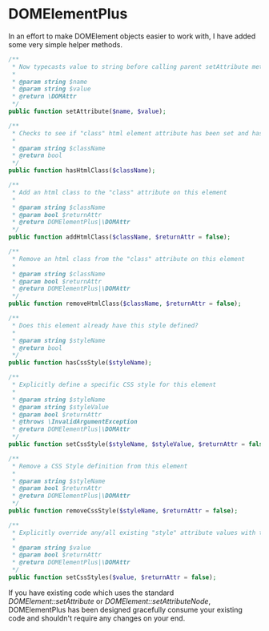 # DOMElementPlus

In an effort to make DOMElement objects easier to work with, I have added some very simple helper methods.

```php
/**
 * Now typecasts value to string before calling parent setAttribute method
 *
 * @param string $name
 * @param string $value
 * @return \DOMAttr
 */
public function setAttribute($name, $value);

/**
 * Checks to see if "class" html element attribute has been set and has the passed-in value
 *
 * @param string $className
 * @return bool
 */
public function hasHtmlClass($className);

/**
 * Add an html class to the "class" attribute on this element
 *
 * @param string $className
 * @param bool $returnAttr
 * @return DOMElementPlus|\DOMAttr
 */
public function addHtmlClass($className, $returnAttr = false);

/**
 * Remove an html class from the "class" attribute on this element
 *
 * @param string $className
 * @param bool $returnAttr
 * @return DOMElementPlus|\DOMAttr
 */
public function removeHtmlClass($className, $returnAttr = false);

/**
 * Does this element already have this style defined?
 *
 * @param string $styleName
 * @return bool
 */
public function hasCssStyle($styleName);

/**
 * Explicitly define a specific CSS style for this element
 *
 * @param string $styleName
 * @param string $styleValue
 * @param bool $returnAttr
 * @throws \InvalidArgumentException
 * @return DOMElementPlus|\DOMAttr
 */
public function setCssStyle($styleName, $styleValue, $returnAttr = false);

/**
 * Remove a CSS Style definition from this element
 *
 * @param string $styleName
 * @param bool $returnAttr
 * @return DOMElementPlus|\DOMAttr
 */
public function removeCssStyle($styleName, $returnAttr = false);

/**
 * Explicitly override any/all existing "style" attribute values with the passed in value
 *
 * @param string $value
 * @param bool $returnAttr
 * @return DOMElementPlus|\DOMAttr
 */
public function setCssStyles($value, $returnAttr = false);
```

If you have existing code which uses the standard *DOMElement::setAttribute* or *DOMElement::setAttributeNode*, DOMElementPlus has been designed gracefully consume your existing code and shouldn't require any changes on your end.
